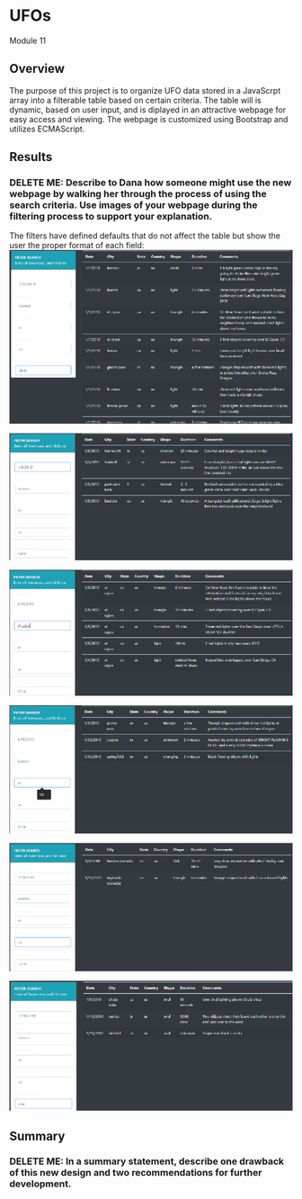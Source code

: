 # UFOs
Module 11

## Overview

The purpose of this project is to organize UFO data stored in a JavaScrpt array into a filterable table based on certain criteria. The table will is dynamic, based on user input, and is diplayed in an attractive webpage for easy access and viewing. The webpage is customized using Bootstrap and utilizes ECMAScript.


## Results
### DELETE ME: Describe to Dana how someone might use the new webpage by walking her through the process of using the search criteria. Use images of your webpage during the filtering process to support your explanation.

The filters have defined defaults that do not affect the table but show the user the proper format of each field:
![image](https://github.com/Bryan-Corn/UFOs/blob/main/Readme_Images/UFO.png)



![image](https://github.com/Bryan-Corn/UFOs/blob/main/Readme_Images/UFO_1.png)



![image](https://github.com/Bryan-Corn/UFOs/blob/main/Readme_Images/UFO_2.png)



![image](https://github.com/Bryan-Corn/UFOs/blob/main/Readme_Images/UFO_3.png)



![image](https://github.com/Bryan-Corn/UFOs/blob/main/Readme_Images/UFO_4.png)



![image](https://github.com/Bryan-Corn/UFOs/blob/main/Readme_Images/UFO_5.png)

## Summary
### DELETE ME: In a summary statement, describe one drawback of this new design and two recommendations for further development.
